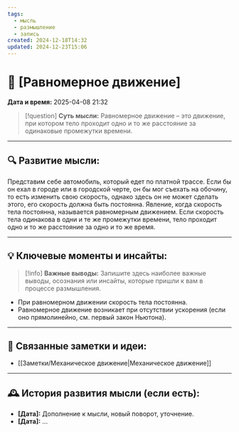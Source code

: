 ```yaml
---
tags:
  - мысль
  - размышление
  - запись
created: 2024-12-18T14:32
updated: 2024-12-23T15:06
---
```


# 💭  [Равномерное движение]

**Дата и время:** 2025-04-08 21:32

> [!question] **Суть мысли:**
> Равномерное движение – это движение, при котором тело проходит одно и то же расстояние за одинаковые промежутки времени.

---

## 🔍 Развитие мысли:

Представим себе автомобиль, который едет по платной трассе. Если бы он ехал в городе или в городской черте, он бы мог съехать на обочину, то есть изменить свою скорость, однако здесь он не может сделать этого, его скорость должна быть постоянна. Явление, когда скорость тела постоянна, называется равномерным движением. Если скорость тела одинакова в одни и те же промежутки времени, тело проходит одно и то же расстояние за одно и то же время.

---

## 💡 Ключевые моменты и инсайты:

> [!info] **Важные выводы:**
> Запишите здесь наиболее важные выводы, осознания или инсайты, которые пришли к вам в процессе размышления.

- При равномерном движении скорость тела постоянна.
- Равномерное движение возникает при отсутствии ускорения (если оно прямолинейно, см. первый закон Ньютона).

---

## 🔄 Связанные заметки и идеи:

- [[Заметки/Механическое движение|Механическое движение]]

---

## 🕰️ История развития мысли (если есть):

* **[Дата]:**  Дополнение к мысли, новый поворот, уточнение.
* **[Дата]:**  ...